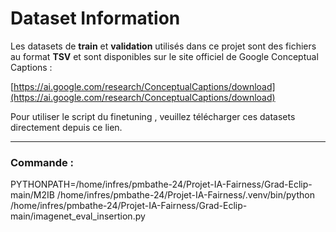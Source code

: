# Dataset Information

Les datasets de **train** et **validation** utilisés dans ce projet sont des fichiers au format **TSV** et sont disponibles sur le site officiel de Google Conceptual Captions :

[https://ai.google.com/research/ConceptualCaptions/download](https://ai.google.com/research/ConceptualCaptions/download)

Pour utiliser le script du  finetuning , veuillez télécharger ces datasets directement depuis ce lien.

---



### Commande :

PYTHONPATH=/home/infres/pmbathe-24/Projet-IA-Fairness/Grad-Eclip-main/M2IB /home/infres/pmbathe-24/Projet-IA-Fairness/.venv/bin/python /home/infres/pmbathe-24/Projet-IA-Fairness/Grad-Eclip-main/imagenet_eval_insertion.py